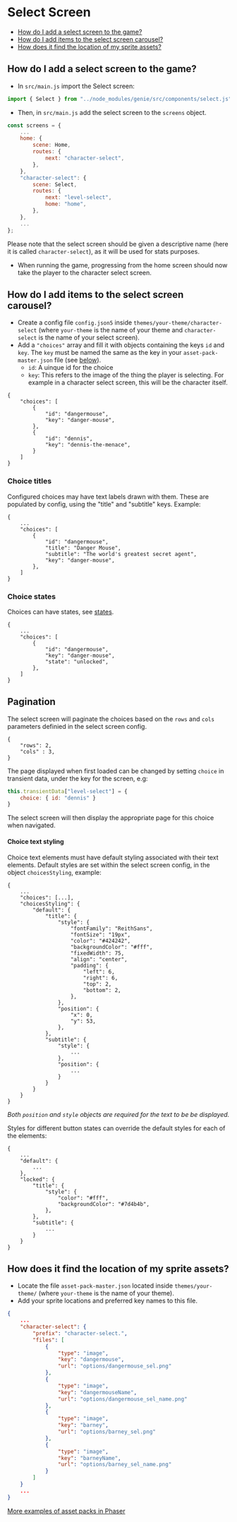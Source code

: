 # Select Screen

* [How do I add a select screen to the game?](#how-do-i-add-a-select-screen-to-the-game)
* [How do I add items to the select screen carousel?](#how-do-i-add-items-to-the-select-screen-carousel)
* [How does it find the location of my sprite assets?](#how-does-it-find-the-location-of-my-sprite-assets)

## How do I add a select screen to the game?
- In `src/main.js` import the Select screen:

```javascript
import { Select } from "../node_modules/genie/src/components/select.js";
```

- Then, in `src/main.js` add the select screen to the `screens` object.

```javascript
const screens = {
    ...
    home: {
        scene: Home,
        routes: {
            next: "character-select",
        },
    },
    "character-select": {
        scene: Select,
        routes: {
            next: "level-select",
            home: "home",
        },
    },
    ...
};
```

Please note that the select screen should be given a descriptive name (here it is called `character-select`), as it will be used for stats purposes.

- When running the game, progressing from the home screen should now take the player to the character select screen.

## How do I add items to the select screen carousel?
- Create a config file `config.json5` inside `themes/your-theme/character-select` (where `your-theme` is the name of your theme and `character-select` is the name of your select screen).
- Add a `"choices"` array and fill it with objects containing the keys `id` and `key`. The `key` must be named the same as the key in your `asset-pack-master.json` file (see [below](#how-does-it-find-the-location-of-my-sprite-assets)).
    - `id`: A uinque id for the choice
    - `key`: This refers to the image of the thing the player is selecting. For example in a character select screen, this will be the character itself.

```json5
{
    "choices": [
        {
            "id": "dangermouse",
            "key": "danger-mouse",
        },
        {
            "id": "dennis",
            "key": "dennis-the-menace",
        }
    ]
}
```
### Choice titles

Configured choices may have text labels drawn with them. These are populated by config, using the "title" and "subtitle" keys. Example:

```json5
{
    ...
    "choices": [
        {
            "id": "dangermouse",
            "title": "Danger Mouse",
            "subtitle": "The world's greatest secret agent",
            "key": "danger-mouse",
        },
    ]
}
```

### Choice states

Choices can have states, see [states](states.md). 

```json5
{
    ...
    "choices": [
        {
            "id": "dangermouse",
            "key": "danger-mouse",
            "state": "unlocked",
        },
    ]
}
```

## Pagination

The select screen will paginate the choices based on the `rows` and `cols` parameters definied in the select screen config.

```json5
{
    "rows": 2,
    "cols" : 3,
}
```

The page displayed when first loaded can be changed by setting `choice` in transient data, under the key for the screen, e.g:

```javascript
this.transientData["level-select"] = {
    choice: { id: "dennis" }
}
```

The select screen will then display the appropriate page for this choice when navigated.

#### Choice text styling

Choice text elements must have default styling associated with their text elements. Default styles are set within the select screen config, in the object `choicesStyling`, example:

```json5
{
    ...
    "choices": [...],
    "choicesStyling": {
        "default": {
            "title": {
                "style": {
                    "fontFamily": "ReithSans",
                    "fontSize": "19px",
                    "color": "#424242",
                    "backgroundColor": "#fff",
                    "fixedWidth": 75,
                    "align": "center",
                    "padding": {
                        "left": 6,
                        "right": 6,
                        "top": 2,
                        "bottom": 2,
                    },
                },
                "position": {
                    "x": 0,
                    "y": 53,
                },
            },
            "subtitle": {
                "style": {
                    ...
                },
                "position": {
                    ...
                }
            }
        }
    }
}
```

*Both `position` and `style` objects are required for the text to be be displayed.*

Styles for different button states can override the default styles for each of the elements:

```json5
{
    ...
    "default": {
        ...
    },
    "locked": {
        "title": {
            "style": {
                "color": "#fff",
                "backgroundColor": "#7d4b4b",
            },
        },
        "subtitle": {
            ...
        }
    }
}
```

## How does it find the location of my sprite assets?

- Locate the file `asset-pack-master.json` located inside `themes/your-theme/` (where `your-theme` is the name of your theme).
- Add your sprite locations and preferred key names to this file.

```json
{
    ...
    "character-select": {
        "prefix": "character-select.",
        "files": [
            {
                "type": "image",
                "key": "dangermouse",
                "url": "options/dangermouse_sel.png"
            },
            {
                "type": "image",
                "key": "dangermouseName",
                "url": "options/dangermouse_sel_name.png"
            },
            {
                "type": "image",
                "key": "barney",
                "url": "options/barney_sel.png"
            },
            {
                "type": "image",
                "key": "barneyName",
                "url": "options/barney_sel_name.png"
            }
        ]
    }
    ...
}
```

[More examples of asset packs in Phaser](https://photonstorm.github.io/phaser3-docs/Phaser.Loader.LoaderPlugin.html#pack__anchor)
